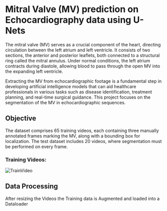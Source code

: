 # Mitral Valve (MV) prediction on Echocardiography data using U-Nets

The mitral valve (MV) serves as a crucial component of the heart, directing circulation between the left atrium and left ventricle. It consists of two sections, the anterior and posterior leaflets, both connected to a structural ring called the mitral annulus. Under normal conditions, the left atrium contracts during diastole, allowing blood to pass through the open MV into the expanding left ventricle.

Extracting the MV from echocardiographic footage is a fundamental step in developing artificial intelligence models that can aid healthcare professionals in various tasks such as disease identification, treatment planning, and real-time surgical guidance. This project focuses on the segmentation of the MV in echocardiographic sequences.

## Objective
The dataset comprises 65 training videos, each containing three manually annotated frames marking the MV, along with a bounding box for localization. The test dataset includes 20 videos, where segmentation must be performed on every frame.

### Training Videos:
![TrainVideo](https://github.com/user-attachments/assets/11f9d5fc-f0c7-40a6-8104-8d100eb35c5b)

## Data Processing
After resizing the Videos the Training data is Augmented and loaded into a Dataloader
